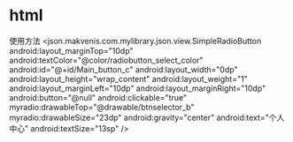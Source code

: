 # html
使用方法
        <json.makvenis.com.mylibrary.json.view.SimpleRadioButton
            android:layout_marginTop="10dp"
            android:textColor="@color/radiobutton_select_color"
            android:id="@+id/Main_button_c"
            android:layout_width="0dp"
            android:layout_height="wrap_content"
            android:layout_weight="1"
            android:layout_marginLeft="10dp"
            android:layout_marginRight="10dp"
            android:button="@null"
            android:clickable="true"
            myradio:drawableTop="@drawable/btnselector_b"
            myradio:drawableSize="23dp"
            android:gravity="center"
            android:text="个人中心"
            android:textSize="13sp"
            />
            
